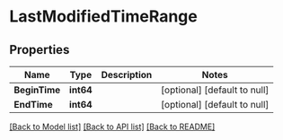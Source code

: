 # LastModifiedTimeRange

## Properties
Name | Type | Description | Notes
------------ | ------------- | ------------- | -------------
**BeginTime** | **int64** |  | [optional] [default to null]
**EndTime** | **int64** |  | [optional] [default to null]

[[Back to Model list]](../README.md#documentation-for-models) [[Back to API list]](../README.md#documentation-for-api-endpoints) [[Back to README]](../README.md)



